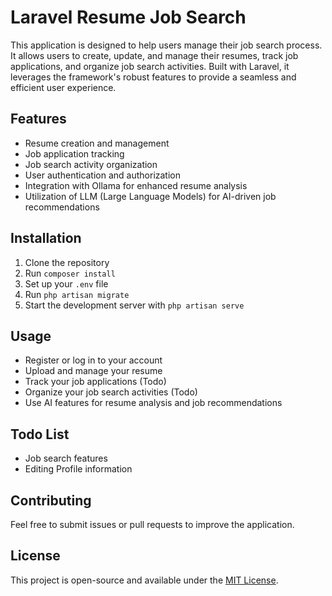 # Laravel Resume Job Search

This application is designed to help users manage their job search process. It allows users to create, update, and manage their resumes, track job applications, and organize job search activities. Built with Laravel, it leverages the framework's robust features to provide a seamless and efficient user experience.

## Features
- Resume creation and management
- Job application tracking
- Job search activity organization
- User authentication and authorization
- Integration with Ollama for enhanced resume analysis
- Utilization of LLM (Large Language Models) for AI-driven job recommendations

## Installation
1. Clone the repository
2. Run `composer install`
3. Set up your `.env` file
4. Run `php artisan migrate`
5. Start the development server with `php artisan serve`

## Usage
- Register or log in to your account
- Upload and manage your resume
- Track your job applications (Todo)
- Organize your job search activities (Todo)
- Use AI features for resume analysis and job recommendations

## Todo List
- Job search features
- Editing Profile information

## Contributing
Feel free to submit issues or pull requests to improve the application.

## License
This project is open-source and available under the [MIT License](LICENSE).
